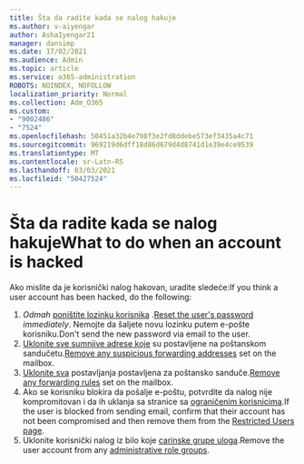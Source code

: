```yaml
---
title: Šta da radite kada se nalog hakuje
ms.author: v-aiyengar
author: AshaIyengar21
manager: dansimp
ms.date: 17/02/2021
ms.audience: Admin
ms.topic: article
ms.service: o365-administration
ROBOTS: NOINDEX, NOFOLLOW
localization_priority: Normal
ms.collection: Adm_O365
ms.custom:
- "9002486"
- "7524"
ms.openlocfilehash: 50451a32b4e798f3e2fd8ddebe573ef3435a4c71
ms.sourcegitcommit: 969219d6dff18d86d679d4d8741d1e39e4ce9539
ms.translationtype: MT
ms.contentlocale: sr-Latn-RS
ms.lasthandoff: 03/03/2021
ms.locfileid: "50427524"
---
```

# <a name="what-to-do-when-an-account-is-hacked"></a><span data-ttu-id="19a49-102">Šta da radite kada se nalog hakuje</span><span class="sxs-lookup"><span data-stu-id="19a49-102">What to do when an account is hacked</span></span>

<span data-ttu-id="19a49-103">Ako mislite da je korisnički nalog hakovan, uradite sledeće:</span><span class="sxs-lookup"><span data-stu-id="19a49-103">If you think a user account has been hacked, do the following:</span></span>

1. <span data-ttu-id="19a49-104">*Odmah* [poništite lozinku korisnika](https://go.microsoft.com/fwlink/?linkid=2103704) .</span><span class="sxs-lookup"><span data-stu-id="19a49-104">[Reset the user's password](https://go.microsoft.com/fwlink/?linkid=2103704) *immediately*.</span></span> <span data-ttu-id="19a49-105">Nemojte da šaljete novu lozinku putem e-pošte korisniku.</span><span class="sxs-lookup"><span data-stu-id="19a49-105">Don't send the new password via email to the user.</span></span>
1. <span data-ttu-id="19a49-106">[Uklonite sve sumnjive adrese koje](https://go.microsoft.com/fwlink/?linkid=2103705) su postavljene na poštanskom sandučetu.</span><span class="sxs-lookup"><span data-stu-id="19a49-106">[Remove any suspicious forwarding addresses](https://go.microsoft.com/fwlink/?linkid=2103705) set on the mailbox.</span></span>
1. <span data-ttu-id="19a49-107">[Uklonite sva](https://go.microsoft.com/fwlink/?linkid=2103706) postavljanja postavljena za poštansko sanduče.</span><span class="sxs-lookup"><span data-stu-id="19a49-107">[Remove any forwarding rules](https://go.microsoft.com/fwlink/?linkid=2103706) set on the mailbox.</span></span>
1. <span data-ttu-id="19a49-108">Ako se korisniku blokira da pošalje e-poštu, potvrdite da nalog nije kompromitovan i da ih uklanja sa stranice sa [ograničenim korisnicima](https://go.microsoft.com/fwlink/?linkid=2103706).</span><span class="sxs-lookup"><span data-stu-id="19a49-108">If the user is blocked from sending email, confirm that their account has not been compromised and then remove them from the [Restricted Users page](https://go.microsoft.com/fwlink/?linkid=2103706).</span></span>
1. <span data-ttu-id="19a49-109">Uklonite korisnički nalog iz bilo koje [carinske grupe uloga](https://go.microsoft.com/fwlink/?linkid=2092294).</span><span class="sxs-lookup"><span data-stu-id="19a49-109">Remove the user account from any [administrative role groups](https://go.microsoft.com/fwlink/?linkid=2092294).</span></span>
